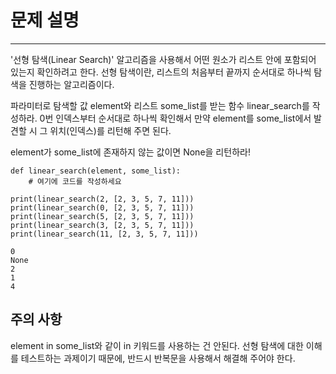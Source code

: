 # 문제 설명
---
'선형 탐색(Linear Search)' 알고리즘을 사용해서 어떤 원소가 리스트 안에 포함되어 있는지 확인하려고 한다. 선형 탐색이란, 리스트의 처음부터 끝까지 순서대로 하나씩 탐색을 진행하는 알고리즘이다.

파라미터로 탐색할 값 element와 리스트 some_list를 받는 함수 linear_search를 작성하라. 0번 인덱스부터 순서대로 하나씩 확인해서 만약 element를 some_list에서 발견할 시 그 위치(인덱스)를 리턴해 주면 된다.

element가 some_list에 존재하지 않는 값이면 None을 리턴하라!

```
def linear_search(element, some_list):
    # 여기에 코드를 작성하세요

print(linear_search(2, [2, 3, 5, 7, 11]))
print(linear_search(0, [2, 3, 5, 7, 11]))
print(linear_search(5, [2, 3, 5, 7, 11]))
print(linear_search(3, [2, 3, 5, 7, 11]))
print(linear_search(11, [2, 3, 5, 7, 11]))
```
```
0
None
2
1
4
```
## 주의 사항
element in some_list와 같이 in 키워드를 사용하는 건 안된다. 선형 탐색에 대한 이해를 테스트하는 과제이기 때문에, 반드시 반복문을 사용해서 해결해 주어야 한다.
